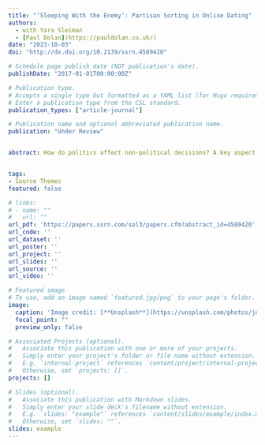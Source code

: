 ```yaml
---
title: "‘Sleeping With the Enemy’: Partisan Sorting in Online Dating"
authors: 
  - with Yara Sleiman
  - [Paul Dolan](https://pauldolan.co.uk/)
date: "2023-10-03"
doi: "http://dx.doi.org/10.2139/ssrn.4589420"

# Schedule page publish date (NOT publication's date).
publishDate: "2017-01-01T00:00:00Z"

# Publication type.
# Accepts a single type but formatted as a YAML list (for Hugo requirements).
# Enter a publication type from the CSL standard.
publication_types: ["article-journal"]

# Publication name and optional abbreviated publication name.
publication: "Under Review"


abstract: How do politics affect non-political decisions? A key aspect of this question concerns the extent to which partisan biases stem from out-group animus or assumptions about associated traits. To address this question, we focus on online dating to identify factors that mitigate these biases. Through a conjoint experiment with 3,000 UK participants, we disentangle the influence of partisanship from political and non-political confounding factors. We show that partisanship and physical appearance equally influence dating decisions. At the same time though, political tolerance has a significantly stronger effect. Our results also indicate important asymmetries in preferences among partisans. While both exhibit an in-party bias, Labour supporters were roughly twice as likely to choose co-partisan dates compared to Conservatives. Counter-stereotypic traits mitigate partisan biases among Conservatives but exacerbate them among Labour supporters. The overarching theme discerned is clear while partisanship undoubtedly holds sway in the dating realm, other factors — many previously overlooked or under-emphasized — can meaningfully mediate its influence.


tags:
- Source Themes
featured: false

# links:
# - name: ""
#   url: ""
url_pdf: 'https://papers.ssrn.com/sol3/papers.cfm?abstract_id=4589420'
url_code: ''
url_dataset: ''
url_poster: ''
url_project: ''
url_slides: ''
url_source: ''
url_video: ''

# Featured image
# To use, add an image named `featured.jpg/png` to your page's folder. 
image:
  caption: 'Image credit: [**Unsplash**](https://unsplash.com/photos/jdD8gXaTZsc)'
  focal_point: ""
  preview_only: false

# Associated Projects (optional).
#   Associate this publication with one or more of your projects.
#   Simply enter your project's folder or file name without extension.
#   E.g. `internal-project` references `content/project/internal-project/index.md`.
#   Otherwise, set `projects: []`.
projects: []

# Slides (optional).
#   Associate this publication with Markdown slides.
#   Simply enter your slide deck's filename without extension.
#   E.g. `slides: "example"` references `content/slides/example/index.md`.
#   Otherwise, set `slides: ""`.
slides: example
---
```

